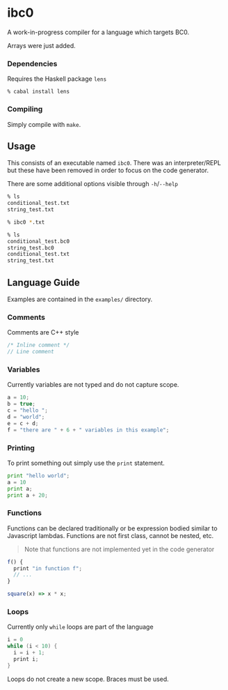# ibc0

A work-in-progress compiler for a language which targets BC0.

Arrays were just added. 

### Dependencies

Requires the Haskell package `lens`

```
% cabal install lens
```

### Compiling

Simply compile with `make`. 

## Usage

This consists of an executable named `ibc0`. There was an interpreter/REPL
but these have been removed in order to focus on the code generator.

There are some additional options visible through `-h`/`--help` 

```sh
% ls 
conditional_test.txt
string_test.txt

% ibc0 *.txt

% ls 
conditional_test.bc0
string_test.bc0
conditional_test.txt
string_test.txt
```

## Language Guide

Examples are contained in the `examples/` directory. 

### Comments
Comments are C++ style
```c
/* Inline comment */ 
// Line comment
```

### Variables 

Currently variables are not typed and do not capture scope.

```c
a = 10;
b = true;
c = "hello ";
d = "world";
e = c + d;
f = "there are " + 6 + " variables in this example";
```

### Printing

To print something out simply use the `print` statement.

```python
print "hello world";
a = 10
print a;
print a + 20;
```

### Functions 

Functions can be declared traditionally or be expression bodied similar to Javascript lambdas.
Functions are not first class, cannot be nested, etc. 

> Note that functions are not implemented yet in the code generator 

```javascript
f() {
  print "in function f";
  // ...
}

square(x) => x * x;
```

### Loops

Currently only `while` loops are part of the language

```c
i = 0
while (i < 10) {
  i = i + 1;
  print i;
}
```

Loops do not create a new scope. Braces must be used.
